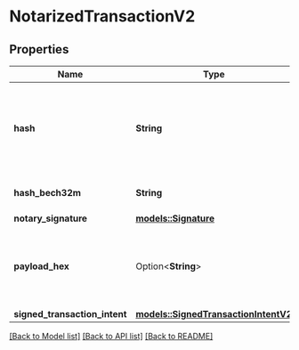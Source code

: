 # NotarizedTransactionV2

## Properties

Name | Type | Description | Notes
------------ | ------------- | ------------- | -------------
**hash** | **String** | The hex-encoded notarized transaction hash for a user transaction. This hash identifies the full submittable notarized transaction - ie the signed intent, plus the notary signature.  | 
**hash_bech32m** | **String** | The Bech32m-encoded human readable `NotarizedTransactionHash`. | 
**notary_signature** | [**models::Signature**](Signature.md) |  | 
**payload_hex** | Option<**String**> | The hex-encoded full notarized transaction payload. Returning this can be disabled in TransactionFormatOptions on your request (default true). | [optional]
**signed_transaction_intent** | [**models::SignedTransactionIntentV2**](SignedTransactionIntentV2.md) |  | 

[[Back to Model list]](../README.md#documentation-for-models) [[Back to API list]](../README.md#documentation-for-api-endpoints) [[Back to README]](../README.md)


